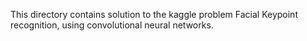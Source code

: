 This directory contains solution to the kaggle problem Facial Keypoint recognition, using convolutional neural networks.

